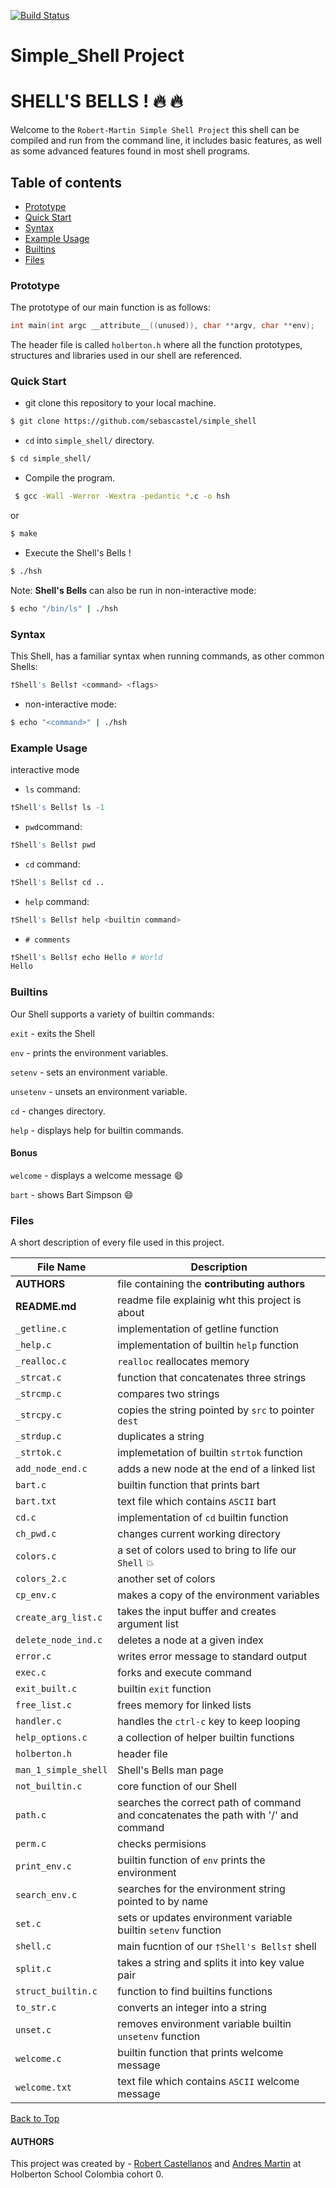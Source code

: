 [![Build Status](https://travis-ci.org/joemccann/dillinger.svg?branch=master)](https://travis-ci.org/joemccann/dillinger)
# Simple_Shell Project
<a name="top"></a>
# SHELL'S BELLS ! :fire: :fire:
Welcome to the `Robert-Martin Simple Shell Project` this shell can be compiled and run from the command line, it includes basic features, as well as some advanced features found in most shell programs.

## Table of contents
* [Prototype](#item0)
* [Quick Start](#item1)
* [Syntax](#item2)
* [Example Usage](#item3)
* [Builtins](#item4)
* [Files](#item5)
 
<a name="item0"></a>
### Prototype
The prototype of our main function is as follows: 
```c
int main(int argc __attribute__((unused)), char **argv, char **env);
```
           
The header file is called `holberton.h` where all the function prototypes, structures and libraries used in our shell are referenced.
 
<a name="item1"></a>
### Quick Start
 - git clone this repository to your local machine.
 ```sh
 $ git clone https://github.com/sebascastel/simple_shell
 ```
 - `cd` into `simple_shell/` directory. 
```sh
$ cd simple_shell/
```
 - Compile the program.
```sh 
 $ gcc -Wall -Werror -Wextra -pedantic *.c -o hsh
```
or
```sh
$ make 
```
- Execute the Shell's Bells !
```sh
$ ./hsh
```
Note: **Shell's Bells** can also be run in non-interactive mode:
```sh
$ echo "/bin/ls" | ./hsh
```

<a name="item2"></a>
### Syntax
This Shell, has a familiar syntax when running commands, as other common Shells:
 ```s
 †Shell's Bells† <command> <flags>
 ```
 
 - non-interactive mode:
 ```sh
 $ echo "<command>" | ./hsh
 ```
 <a name="item3"></a>
 ### Example Usage
 interactive mode
  - `ls` command:
 ```s
 †Shell's Bells† ls -1
 ``` 
 - `pwd`command:
 ```s
 †Shell's Bells† pwd
 ``` 
 - `cd` command:
 ```s
 †Shell's Bells† cd ..
 ``` 
 - `help` command:
 ```s
 †Shell's Bells† help <builtin command>
 ``` 
 - `# comments`
  ```s
 †Shell's Bells† echo Hello # World
 Hello
 ``` 
 <a name="item4"></a>
### Builtins

Our Shell supports a variety of builtin commands:  

`exit` - exits the Shell  

`env` - prints the environment variables.  

`setenv` - sets an environment variable.  

`unsetenv` - unsets an environment variable.  

`cd` - changes directory.  

`help` - displays help for builtin commands.  

#### Bonus
`welcome` - displays a welcome message :smile:  

`bart` - shows Bart Simpson :smile:
 
  <a name="item5"></a>
### Files

A short description of every file used in this project.

| File Name | Description   | 
|---- | ------------ | 
| **AUTHORS**  | file containing the **contributing authors**    | 
| **README.md**  | readme file explainig wht this project is about  |
| `_getline.c`  | implementation of getline function |
| `_help.c` | implementation of builtin `help` function          |
| `_realloc.c` | `realloc` reallocates memory          |
| `_strcat.c` | function that concatenates three strings          |
| `_strcmp.c` | compares two strings          |
| `_strcpy.c` | copies the string pointed by `src` to pointer `dest`        |
| `_strdup.c` | duplicates a string          |
| `_strtok.c` | implemetation of builtin `strtok` function          |
| `add_node_end.c` | adds a new node at the end of a linked list         |
| `bart.c` | builtin function that prints bart          |
| `bart.txt` | text file which contains `ASCII` bart          |
| `cd.c` | implementation of `cd` builtin function          |
| `ch_pwd.c` | changes current working directory
| `colors.c` | a set of colors used to bring to life our `Shell` :boom: |
| `colors_2.c` | another set of colors       |
| `cp_env.c` | makes a copy of the environment variables        |
| `create_arg_list.c` | takes the input buffer and creates argument list    |
| `delete_node_ind.c` | deletes a node at a given index   |
| `error.c` | writes error message to standard output    |
| `exec.c` | forks and execute command |
| `exit_built.c` | builtin `exit` function    |
| `free_list.c` | frees memory for linked lists  | 
| `handler.c` |  handles the `ctrl-c` key to keep looping |
| `help_options.c` | a collection of helper builtin functions    |
| `holberton.h` | header file    |
| `man_1_simple_shell` | Shell's Bells man page     |
| `not_builtin.c` | core function of our Shell  |
| `path.c` | searches the correct path of command and concatenates the path with '/' and command   |
| `perm.c` | checks permisions |
| `print_env.c` | builtin function of `env` prints the environment|
| `search_env.c` | searches for the environment string pointed to by name |
| `set.c` | sets or updates environment variable builtin `setenv` function |
| `shell.c` | main fucntion of our `†Shell's Bells†` shell |
| `split.c` | takes a string and splits it into key value pair |
| `struct_builtin.c` | function to find builtins functions |
| `to_str.c` | converts an integer into a string |
| `unset.c` |  removes environment variable builtin `unsetenv` function |
| `welcome.c` | builtin function that prints welcome message |
| `welcome.txt` | text file which contains `ASCII` welcome message |


[Back to Top](#top)

#### AUTHORS 
This project was created by -  [Robert Castellanos](https://github.com/sebascastel) and [Andres Martin](https://github.com/andres-martin) at Holberton School Colombia cohort 0.
 
